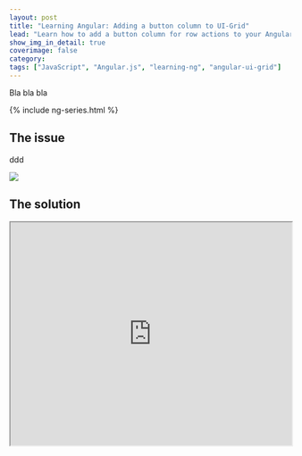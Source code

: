 ```yaml
---
layout: post
title: "Learning Angular: Adding a button column to UI-Grid"
lead: "Learn how to add a button column for row actions to your Angular-ui ui-grid"
show_img_in_detail: true
coverimage: false
category:
tags: ["JavaScript", "Angular.js", "learning-ng", "angular-ui-grid"]
---
```


Bla bla bla

{% include ng-series.html %}

## The issue

ddd

![](/blog/assets/imgs/learning-ng/html-table-actionbuttons.png)

## The solution

<iframe src="http://embed.plnkr.co/jAnpHI3fi5DEAnP4n65r/preview" width="100%" height="400px"> </iframe>
